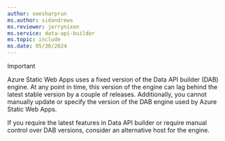 ```yaml
---
author: seesharprun
ms.author: sidandrews
ms.reviewer: jerrynixon
ms.service: data-api-builder
ms.topic: include
ms.date: 05/30/2024
---
```


> [!IMPORTANT]
> Azure Static Web Apps uses a fixed version of the Data API builder (DAB) engine. At any point in time, this version of the engine can lag behind the latest stable version by a couple of releases. Additionally, you cannot manually update or specify the version of the DAB engine used by Azure Static Web Apps.
>
> If you require the latest features in Data API builder or require manual control over DAB versions, consider an alternative host for the engine.
>